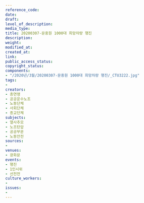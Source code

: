 ```yaml
---
reference_code: 
date: 
draft: 
level_of_description: 
media_type: 
title: 20200307-문중원 1000대 희망차량 행진
description: 
weight: 
modified_at: 
created_at: 
link: 
public_access_status: 
copyright_status: 
components:
- "/2020년/3월/20200307-문중원 1000대 희망차량 행진/_CTU3222.jpg"
tags:
- 
creators:
- 총연맹
- 공공운수노조
- 노동단체
- 사회단체
- 종교단체
subjects:
- 열사추모
- 노조탄압
- 공공부문
- 노동안전
sources:
- 
venues:
- 광화문
events:
- 행진
- 1인시위
- 선전전
culture_workers:
- 
issues:
- 
---
```

